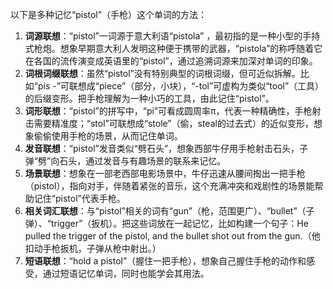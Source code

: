 以下是多种记忆“pistol”（手枪）这个单词的方法：
1. **词源联想**：“pistol”一词源于意大利语“pistola” ，最初指的是一种小型的手持式枪炮。想象早期意大利人发明这种便于携带的武器，“pistola”的称呼随着它在各国的流传演变成英语里的“pistol”，通过追溯词源来加深对单词的印象。
2. **词根词缀联想**：虽然“pistol”没有特别典型的词根词缀，但可近似拆解。比如“pis -”可联想成“piece”（部分，小块），“-tol”可虚构为类似“tool”（工具）的后缀变形。把手枪理解为一种小巧的工具，由此记住“pistol”。
3. **词形联想**：“pistol”的拼写中，“pi”可看成圆周率π，代表一种精确性，手枪射击需要精准度；“stol”可联想成“stole”（偷，steal的过去式）的近似变形，想象偷偷使用手枪的场景，从而记住单词。
4. **发音联想**：“pistol”发音类似“劈石头”，想象西部牛仔用手枪射击石头，子弹“劈”向石头，通过发音与有趣场景的联系来记忆。
5. **场景联想**：想象在一部老西部电影场景中，牛仔迅速从腰间掏出一把手枪（pistol），指向对手，伴随着紧张的音乐，这个充满冲突和戏剧性的场景能帮助记住“pistol”代表手枪。
6. **相关词汇联想**：与“pistol”相关的词有“gun”（枪，范围更广）、“bullet”（子弹）、“trigger”（扳机）。把这些词放在一起记忆，比如构建一个句子：He pulled the trigger of the pistol, and the bullet shot out from the gun.（他扣动手枪扳机，子弹从枪中射出。）
7. **短语联想**：“hold a pistol”（握住一把手枪），想象自己握住手枪的动作和感受，通过短语记忆单词，同时也能学会其用法。 